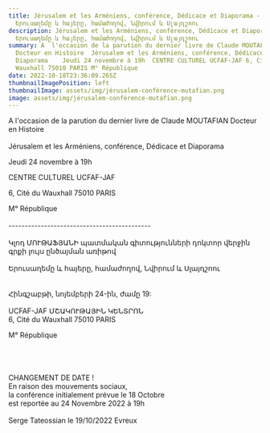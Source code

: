 ```yaml
---
title: Jérusalem et les Arméniens, conférence, Dédicace et Diaporama -
  Երուսաղեմը և հայերը, համաժողով, Նվիրում և Սլայդշոու
description: Jérusalem et les Arméniens, conférence, Dédicace et Diaporama -
  Երուսաղեմը և հայերը, համաժողով, Նվիրում և Սլայդշոու
summary: A  l'occasion de la parution du dernier livre de Claude MOUTAFIAN
  Docteur en Histoire  Jérusalem et les Arméniens, conférence, Dédicace et
  Diaporama    Jeudi 24 novembre à 19h  CENTRE CULTUREL UCFAF-JAF 6, Cité du
  Wauxhall 75010 PARIS M° République
date: 2022-10-18T23:36:09.265Z
thumbnailImagePosition: left
thumbnailImage: assets/img/jérusalem-conférence-mutafian.png
image: assets/img/jérusalem-conférence-mutafian.png
---
```

A l'occasion de la parution du dernier livre de Claude MOUTAFIAN Docteur en Histoire\
\
Jérusalem et les Arméniens, conférence, Dédicace et Diaporama





Jeudi 24 novembre à 19h



CENTRE CULTUREL UCFAF-JAF

6, Cité du Wauxhall 75010 PARIS

M° République\
\
--------------------------------------------\
\
Կլոդ ՄՈՒԹԱՖՅԱՆԻ պատմական գիտությունների դոկտոր վերջին գրքի լույս ընծայման առիթով\
\
Երուսաղեմը և հայերը, համաժողով, Նվիրում և Սլայդշոու\
\
\
Հինգշաբթի, նոյեմբերի 24-ին, ժամը 19:\
\
UCFAF-JAF ՄՇԱԿՈՒԹԱՅԻՆ ԿԵՆՏՐՈՆ\
6, Cité du Wauxhall 75010 PARIS

M° République\
\
\
\
\
CHANGEMENT DE DATE !\
En raison des mouvements sociaux,\
la conférence initialement prévue le 18 Octobre\
est reportée au 24 Novembre 2022 à 19h\
\
Serge Tateossian le 19/10/2022 Evreux
